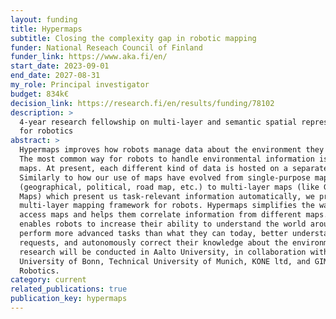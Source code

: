 ```yaml
---
layout: funding
title: Hypermaps
subtitle: Closing the complexity gap in robotic mapping
funder: National Reseach Council of Finland
funder_link: https://www.aka.fi/en/
start_date: 2023-09-01
end_date: 2027-08-31
my_role: Principal investigator
budget: 834k€
decision_link: https://research.fi/en/results/funding/78102
description: >
  4-year research fellowship on multi-layer and semantic spatial representations
  for robotics
abstract: >
  Hypermaps improves how robots manage data about the environment they inhabit.
  The most common way for robots to handle environmental information is by using
  maps. At present, each different kind of data is hosted on a separate map.
  Similarly to how our use of maps have evolved from single-purpose maps
  (geographical, political, road map, etc.) to multi-layer maps (like Google
  Maps) which present us task-relevant information automatically, we propose a
  multi-layer mapping framework for robots. Hypermaps simplifies the way robots
  access maps and helps them correlate information from different maps. This
  enables robots to increase their ability to understand the world around them,
  perform more advanced tasks than what they can today, better understand user
  requests, and autonomously correct their knowledge about the environment. The
  research will be conducted in Aalto University, in collaboration with
  University of Bonn, Technical University of Munich, KONE ltd, and GIM
  Robotics.
category: current
related_publications: true
publication_key: hypermaps
---
```

